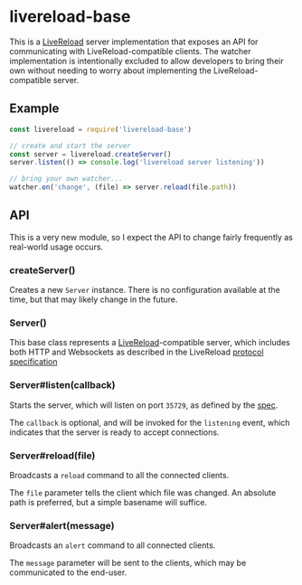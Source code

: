 # livereload-base

This is a [LiveReload][livereload] server implementation that exposes an API for
communicating with LiveReload-compatible clients. The watcher implementation is
intentionally excluded to allow developers to bring their own without needing to
worry about implementing the LiveReload-compatible server.

## Example

```js
const livereload = require('livereload-base')

// create and start the server
const server = livereload.createServer()
server.listen(() => console.log('livereload server listening'))

// bring your own watcher...
watcher.on('change', (file) => server.reload(file.path))
```

## API

This is a very new module, so I expect the API to change fairly frequently as
real-world usage occurs.

### createServer()

Creates a new `Server` instance. There is no configuration available at the
time, but that may likely change in the future.

### Server()

This base class represents a [LiveReload][livereload]-compatible server, which
includes both HTTP and Websockets as described in the LiveReload
[protocol specification][livereload-protocol]

### Server#listen(callback)

Starts the server, which will listen on port `35729`, as defined by the
[spec][livereload-protocol].

The `callback` is optional, and will be invoked for the `listening` event, which
indicates that the server is ready to accept connections.

### Server#reload(file)

Broadcasts a `reload` command to all the connected clients.

The `file` parameter tells the client which file was changed. An absolute path
is preferred, but a simple basename will suffice.

### Server#alert(message)

Broadcasts an `alert` command to all connected clients.

The `message` parameter will be sent to the clients, which may be communicated
to the end-user.


[livereload]: http://livereload.com/
[livereload-protocol]: http://feedback.livereload.com/knowledgebase/articles/86174-livereload-protocol
